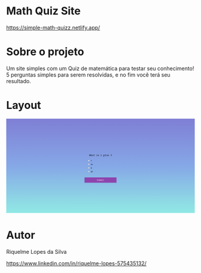 # Math Quiz Site

https://simple-math-quizz.netlify.app/

# Sobre o projeto

Um site simples com um Quiz de matemática para testar seu conhecimento! 5 perguntas simples para serem resolvidas, e no fim você terá seu resultado.

# Layout
<div allign ="center">
   <img src= "https://github.com/RiquelmeLopes/Quiz-Site/blob/main/layoutPC.png" />
</div>

# Autor

Riquelme Lopes da Silva

https://www.linkedin.com/in/riquelme-lopes-575435132/
